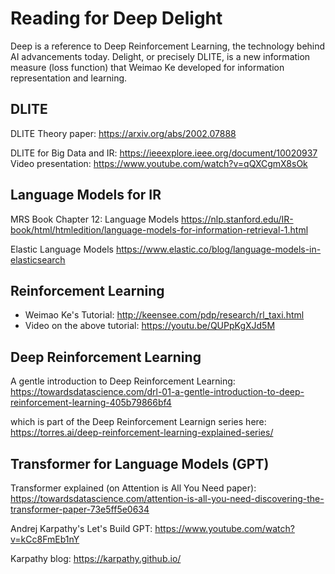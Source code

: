 # Reading for Deep Delight

Deep is a reference to Deep Reinforcement Learning, the technology behind AI advancements today. 
Delight, or precisely DLITE, is a new information measure (loss function) that Weimao Ke developed for information representation and learning. 

## DLITE

DLITE Theory paper: 
https://arxiv.org/abs/2002.07888

DLITE for Big Data and IR: 
https://ieeexplore.ieee.org/document/10020937
Video presentation: https://www.youtube.com/watch?v=qQXCgmX8sOk


## Language Models for IR

MRS Book Chapter 12: Language Models
https://nlp.stanford.edu/IR-book/html/htmledition/language-models-for-information-retrieval-1.html

Elastic Language Models
https://www.elastic.co/blog/language-models-in-elasticsearch

## Reinforcement Learning

* Weimao Ke's Tutorial: http://keensee.com/pdp/research/rl_taxi.html
* Video on the above tutorial: https://youtu.be/QUPpKgXJd5M

## Deep Reinforcement Learning

A gentle introduction to Deep Reinforcement Learning: 
https://towardsdatascience.com/drl-01-a-gentle-introduction-to-deep-reinforcement-learning-405b79866bf4

which is part of the Deep Reinforcement Learnign series here: 
https://torres.ai/deep-reinforcement-learning-explained-series/

## Transformer for Language Models (GPT)

Transformer explained (on Attention is All You Need paper): 
https://towardsdatascience.com/attention-is-all-you-need-discovering-the-transformer-paper-73e5ff5e0634

Andrej Karpathy's Let's Build GPT: 
https://www.youtube.com/watch?v=kCc8FmEb1nY

Karpathy blog: 
https://karpathy.github.io/


